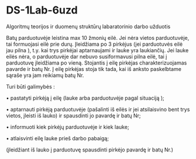 # DS-1Lab-6uzd
Algoritmų teorijos ir duomenų struktūrų labaratorinio darbo užduotis



Batų parduotuvėje leistina max 10 žmonių eilė. Jei nėra vietos parduotuvėje, tai formuojasi eilė prie durų. Įleidžiama po 3 pirkėjus  (jei parduotuvės eilė jau pilna ), t.y. kai trys pirkėjai aptarnaujami ir lauke yra laukiančių. Jei lauke eilės nėra, o parduotuvėje dar nebuvo susiformavusi pilna eilė, tai į parduotuvę įleidžiama po vieną.
Stojantis į eilę pirkėjas charakterizuojamas pavarde ir batų Nr. Į eilę pirkėjas stoja tik tada, kai iš anksto paskelbtame sąraše yra jam reikiamų batų Nr.

Turi būti galimybės : 

•	pastatyti pirkėją į eilę (lauke arba parduotuvėje pagal situaciją );

•	aptarnauti pirkėją parduotuvėje  (pašalinti iš eilės ir jei atsilaisvino bent trys vietos, įleisti iš lauko)  ir spausdinti jo pavardę ir batų Nr;

•	informuoti kiek pirkėjų parduotuvėje ir kiek lauke;

•	atlaisvinti eilę lauke prieš darbo pabaigą;

(įleidžiant iš lauko į parduotuvę spausdinti pirkėjo pavardę ir batų Nr.)

